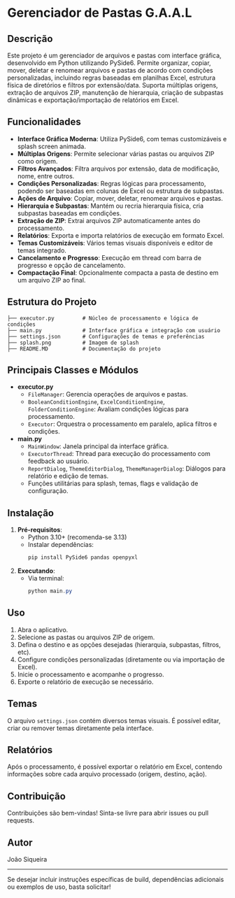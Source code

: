 # Gerenciador de Pastas G.A.A.L

## Descrição

Este projeto é um gerenciador de arquivos e pastas com interface gráfica, desenvolvido em Python utilizando PySide6. Permite organizar, copiar, mover, deletar e renomear arquivos e pastas de acordo com condições personalizadas, incluindo regras baseadas em planilhas Excel, estrutura física de diretórios e filtros por extensão/data. Suporta múltiplas origens, extração de arquivos ZIP, manutenção de hierarquia, criação de subpastas dinâmicas e exportação/importação de relatórios em Excel.

## Funcionalidades

- **Interface Gráfica Moderna**: Utiliza PySide6, com temas customizáveis e splash screen animada.
- **Múltiplas Origens**: Permite selecionar várias pastas ou arquivos ZIP como origem.
- **Filtros Avançados**: Filtra arquivos por extensão, data de modificação, nome, entre outros.
- **Condições Personalizadas**: Regras lógicas para processamento, podendo ser baseadas em colunas de Excel ou estrutura de subpastas.
- **Ações de Arquivo**: Copiar, mover, deletar, renomear arquivos e pastas.
- **Hierarquia e Subpastas**: Mantém ou recria hierarquia física, cria subpastas baseadas em condições.
- **Extração de ZIP**: Extrai arquivos ZIP automaticamente antes do processamento.
- **Relatórios**: Exporta e importa relatórios de execução em formato Excel.
- **Temas Customizáveis**: Vários temas visuais disponíveis e editor de temas integrado.
- **Cancelamento e Progresso**: Execução em thread com barra de progresso e opção de cancelamento.
- **Compactação Final**: Opcionalmente compacta a pasta de destino em um arquivo ZIP ao final.

## Estrutura do Projeto

```
├── executor.py         # Núcleo de processamento e lógica de condições
├── main.py             # Interface gráfica e integração com usuário
├── settings.json       # Configurações de temas e preferências
├── splash.png          # Imagem de splash
├── README.MD           # Documentação do projeto
```

## Principais Classes e Módulos

- **executor.py**
  - `FileManager`: Gerencia operações de arquivos e pastas.
  - `BooleanConditionEngine`, `ExcelConditionEngine`, `FolderConditionEngine`: Avaliam condições lógicas para processamento.
  - `Executor`: Orquestra o processamento em paralelo, aplica filtros e condições.
- **main.py**
  - `MainWindow`: Janela principal da interface gráfica.
  - `ExecutorThread`: Thread para execução do processamento com feedback ao usuário.
  - `ReportDialog`, `ThemeEditorDialog`, `ThemeManagerDialog`: Diálogos para relatório e edição de temas.
  - Funções utilitárias para splash, temas, flags e validação de configuração.

## Instalação

1. **Pré-requisitos**:
   - Python 3.10+ (recomenda-se 3.13)
   - Instalar dependências:
     ```powershell
     pip install PySide6 pandas openpyxl
     ```
2. **Executando**:
   - Via terminal:
     ```powershell
     python main.py
     ```

## Uso

1. Abra o aplicativo.
2. Selecione as pastas ou arquivos ZIP de origem.
3. Defina o destino e as opções desejadas (hierarquia, subpastas, filtros, etc).
4. Configure condições personalizadas (diretamente ou via importação de Excel).
5. Inicie o processamento e acompanhe o progresso.
6. Exporte o relatório de execução se necessário.

## Temas

O arquivo `settings.json` contém diversos temas visuais. É possível editar, criar ou remover temas diretamente pela interface.

## Relatórios

Após o processamento, é possível exportar o relatório em Excel, contendo informações sobre cada arquivo processado (origem, destino, ação).

## Contribuição

Contribuições são bem-vindas! Sinta-se livre para abrir issues ou pull requests.

## Autor

João Siqueira

---

Se desejar incluir instruções específicas de build, dependências adicionais ou exemplos de uso, basta solicitar!